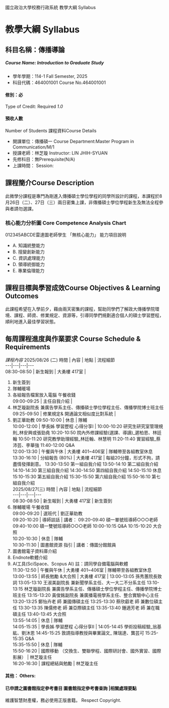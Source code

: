 國立政治大學校務行政系統 教學大綱 Syllabus
# 教學大綱 Syllabus
##  科目名稱：傳播導論
#####  Course Name: Introduction to Graduate Study
  * 學年學期：114-1 Fall Semester, 2025 
  * 科目代碼：464001001 Course No.464001001
#### 修別：必
Type of Credit: Required 
_1.0_
#### 預收人數
Number of Students
課程資料Course Details
  * 開課單位：傳播碩一 Course Department:Master Program in Communication/M/1 
  * 授課老師：林芝璇 Instructor: LIN JHIH-SYUAN 
  * 先修科目：無Prerequisite(N/A)
  * 上課時間： Session: 
##  課程簡介Course Description
此微學分課程是專門為剛進入傳播碩士學位學程的同學所設計的課程，本課程於8月26日（二）、27日（三）兩日密集上課，非傳播碩士學位學程新生及無法全程參與者請勿選課。
###  核心能力分析圖 Core Competence Analysis Chart
012345ABCDE雷達圖老師學生
「無核心能力」 
能力項目說明
  * A. 知識統整能力
  * B. 擅變創新能力
  * C. 資訊處理能力
  * D. 領導統御能力
  * E. 專業倫理能力
##  課程目標與學習成效Course Objectives & Learning Outcomes 
此課程希望在入學前夕，藉由兩天密集的課程，幫助同學們了解政大傳播學院環境、課程、師資、修業規定、資源等，引導同學們規劃適合個人的碩士學習歷程，順利地進入最佳學習狀態。
##  每周課程進度與作業要求 Course Schedule & Requirements
_課程內容_
2025/08/26 (二)
時間 |  內容 |  地點 |  流程細節  
---|---|---|---  
08:30-08:50 |  新生報到 |  大勇樓 417室 | 
  1. 新生簽到
  2. 隊輔暖場
  3. 各組報告檔案放入電腦
午餐收錢  
09:00-09:25 |  主任自我介紹 | 
  1. 林芝璇副院長 兼廣告學系主任、傳播碩士學位學程主任、傳播學院博士班主任
09:25-09:50 |  修業規定& 開通論文相似度比對系統 | 
  1. 劉正華助教
09:50-10:00 |  休息 |  隊輔  
10:00-12:00 |  學長姊 學習歷程 心得分享I |  10:00-10:20 研究生研究室管理規則_林安興或張勁堯 10:20-10:50 院內外修課經驗(選課、導讀)_遲柏恩、林廷翰 10:50-11:20 研究教學助理經驗_林廷翰、林慧明 11:20-11:40 實習經驗_蔡沛芸、李華強 11:40-12:00 Q&A  
12:00-13:30 |  午餐與午休 |  大勇樓 401~406室 |  隊輔帶至各組教室休息  
13:30-16:10 |  分組報告 (80%) |  大勇樓 417室 |  每組20分鐘，形式不拘，請盡情發揮創意。 13:30-13:50 第一組自我介紹 13:50-14:10 第二組自我介紹 14:10-14:30 第三組自我介紹 14:30-14:50 第四組自我介紹 14:50-15:10 休息 15:10-15:30 第五組自我介紹 15:30-15:50 第六組自我介紹 15:50-16:10 第七組自我介紹  
2025/08/27(三)
時間 |  內容 |  地點 |  流程細節  
---|---|---|---  
08:30-08:50 |  新生報到 |  大勇樓 417室 |  新生簽到
  1. 隊輔暖場
午餐收錢  
09:00-09:20  |  選班代 |  劉正華助教  
09:20-10:20 |  導師談話 |  講者： 09:20-09:40 碩一單號班導師○○○老師 09:40-10:00 碩一雙號班導師○○○老師 10:00-10:15 Q&A 10:15-10:20 大合照  
10:20-10:30 |  休息 |  隊輔  
10:30-11:30 |  圖書館資源 指引 |  講者：傳圖分館館員
  1. 圖書館電子資料庫介紹
  2. Endnote軟體介紹
  3. AI工具(SciSpace、Scopus AI)
註：請同學自備電腦與軟體  
11:30-12:50 |  午餐與午休 |  大勇樓 401~406室 |  隊輔帶至各組教室休息  
13:00-13:55 |  師長勉勵 &大合照 |  大勇樓 417室 |  13:00-13:05 孫秀蕙院長致詞 13:05-13:10 王淑美副院長 兼新聞學系主任、大一大二不分系主任 13:10-13:15 林芝璇副院長 兼廣告學系主任、傳播碩士學位學程主任、傳播學院博士班主任 13:15-13:20 黃俊銘副院長 兼廣播電視學系主任、整合實驗中心主任 13:20-13:25 鄭怡卉老 師 兼國傳碩主任 13:25-13:30 蔡欣叡老 師 兼數位碩主任 13:30-13:35 陳儒修老 師 兼亞際碩主任 13:35-13:40 鍾適芳老 師 兼在職碩主任 13:40-13:45 大合照  
13:55-14:05 |  休息 |  隊輔  
14:05-15:35 |  學長姊 學習歷程 心得分享II |  14:05-14:45 學術投稿經驗_翁基紘、劉沐恩 14:45-15:25 敦請指導教授與畢業論文_ 陳瑞達、龔芸可 15:25-15:35 Q&A  
15:35-15:50 |  休息 |  隊輔  
15:50-16:20 |  國際移動 （交換生、雙聯學程、國際研討會、國外實習、國際影展） |  林芝璇主任  
16:20-16:30 |  課程總結與勉勵 |  林芝璇主任  
####  其他： Others:
####  已申請之圖書館指定參考書目  圖書館指定參考書查詢 |相關處理要點
維護智慧財產權，務必使用正版書籍。 Respect Copyright.